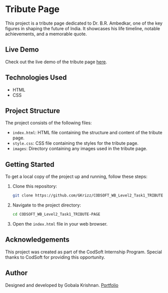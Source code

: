 # Tribute Page

This project is a tribute page dedicated to Dr. B.R. Ambedkar, one of the key figures in shaping the future of India. It showcases his life timeline, notable achievements, and a memorable quote.

## Live Demo

Check out the live demo of the tribute page [here](https://gkrizz.github.io/CODSOFT_WB_Level2_Task1_TRIBUTE-PAGE/).

## Technologies Used

- HTML
- CSS

## Project Structure

The project consists of the following files:

- `index.html`: HTML file containing the structure and content of the tribute page.
- `style.css`: CSS file containing the styles for the tribute page.
- `images`: Directory containing any images used in the tribute page.

## Getting Started

To get a local copy of the project up and running, follow these steps:

1. Clone this repository:

    ```bash
    git clone https://github.com/GKrizz/CODSOFT_WB_Level2_Task1_TRIBUTE-PAGE.git
    ```

2. Navigate to the project directory:

    ```bash
    cd CODSOFT_WB_Level2_Task1_TRIBUTE-PAGE
    ```

3. Open the `index.html` file in your web browser.

## Acknowledgements

This project was created as part of the CodSoft Internship Program. Special thanks to CodSoft for providing this opportunity.

## Author

Designed and developed by Gobala Krishnan. [Portfolio](https://gkrizz.github.io/CODSOFT_WB_Level1_Task1_Portfolio/)
